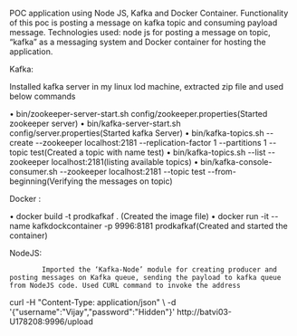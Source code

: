 POC application using Node JS, Kafka and Docker Container. Functionality of this poc is posting a message on kafka topic and consuming payload message.
Technologies used:  node js for posting a message on topic, “kafka” as a messaging system and Docker container for hosting the application.

Kafka:

Installed kafka server in my linux lod machine, extracted zip file and used below commands

•	bin/zookeeper-server-start.sh config/zookeeper.properties(Started zookeeper server)
•	bin/kafka-server-start.sh config/server.properties(Started kafka Server)
•	bin/kafka-topics.sh --create --zookeeper localhost:2181 --replication-factor 1 --partitions 1 --topic test(Created a topic with name test)
•	bin/kafka-topics.sh --list --zookeeper localhost:2181(listing available topics)
•	bin/kafka-console-consumer.sh --zookeeper localhost:2181 --topic test --from-beginning(Verifying the messages on topic)

Docker : 

•	docker build -t prodkafkaf . (Created the image file)
•	docker run -it --name kafkdockcontainer -p 9996:8181 prodkafkaf(Created and started the container)
    
 


NodeJS:

            Imported the ‘Kafka-Node’ module for creating producer and posting messages on Kafka queue, sending the payload to kafka queue from NodeJS code. Used CURL command to invoke the address

curl -H "Content-Type: application/json" \ -d '{"username":"Vijay","password":"Hidden"}' http://batvi03-U178208:9996/upload


